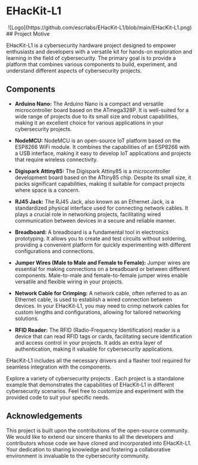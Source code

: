 # EHacKit-L1
<center>
  ![Logo](https://github.com/escrlabs/EHacKit-L1/blob/main/EHacKit-L1.png)
</center>
## Project Motive

EHacKit-L1 is a cybersecurity hardware project designed to empower enthusiasts and developers with a versatile kit for hands-on exploration and learning in the field of cybersecurity. The primary goal is to provide a platform that combines various components to build, experiment, and understand different aspects of cybersecurity projects.

## Components

- **Arduino Nano:**
  The Arduino Nano is a compact and versatile microcontroller board based on the ATmega328P. It is well-suited for a wide range of projects due to its small size and robust capabilities, making it an excellent choice for various applications in your cybersecurity projects.

- **NodeMCU:**
  NodeMCU is an open-source IoT platform based on the ESP8266 WiFi module. It combines the capabilities of an ESP8266 with a USB interface, making it easy to develop IoT applications and projects that require wireless connectivity.

- **Digispark Attiny85:**
  The Digispark Attiny85 is a microcontroller development board based on the ATtiny85 chip. Despite its small size, it packs significant capabilities, making it suitable for compact projects where space is a concern.

- **RJ45 Jack:**
  The RJ45 Jack, also known as an Ethernet Jack, is a standardized physical interface used for connecting network cables. It plays a crucial role in networking projects, facilitating wired communication between devices in a secure and reliable manner.

- **Breadboard:**
  A breadboard is a fundamental tool in electronics prototyping. It allows you to create and test circuits without soldering, providing a convenient platform for quickly experimenting with different configurations and connections.

- **Jumper Wires (Male to Male and Female to Female):**
  Jumper wires are essential for making connections on a breadboard or between different components. Male-to-male and female-to-female jumper wires enable versatile and flexible wiring in your projects.

- **Network Cable for Crimping:**
  A network cable, often referred to as an Ethernet cable, is used to establish a wired connection between devices. In your EHacKit-L1, you may need to crimp network cables for custom lengths and configurations, allowing for tailored networking solutions.

- **RFID Reader:**
  The RFID (Radio-Frequency Identification) reader is a device that can read RFID tags or cards, facilitating secure identification and access control in your projects. It adds an extra layer of authentication, making it valuable for cybersecurity applications.



EHacKit-L1 includes all the necessary drivers and a flasher tool required for seamless integration with the components. 

Explore a variety of cybersecurity projects . Each project is a standalone example that demonstrates the capabilities of EHacKit-L1 in different cybersecurity scenarios. Feel free to customize and experiment with the provided code to suit your specific needs.


## Acknowledgements

This project is built upon the contributions of the open-source community. We would like to extend our sincere thanks to all the developers and contributors whose code we have cloned and incorporated into EHacKit-L1. Your dedication to sharing knowledge and fostering a collaborative environment is invaluable to the cybersecurity community.
